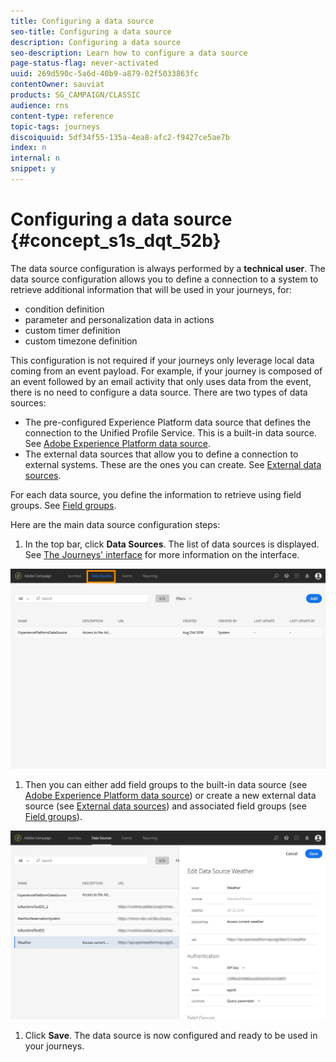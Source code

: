 ```yaml
---
title: Configuring a data source 
seo-title: Configuring a data source 
description: Configuring a data source 
seo-description: Learn how to configure a data source 
page-status-flag: never-activated
uuid: 269d590c-5a6d-40b9-a879-02f5033863fc
contentOwner: sauviat
products: SG_CAMPAIGN/CLASSIC
audience: rns
content-type: reference
topic-tags: journeys
discoiquuid: 5df34f55-135a-4ea8-afc2-f9427ce5ae7b
index: n
internal: n
snippet: y
---
```


# Configuring a data source {#concept_s1s_dqt_52b}

The data source configuration is always performed by a **technical user**.
The data source configuration allows you to define a connection to a system to retrieve additional information that will be used in your journeys, for:

* condition definition
* parameter and personalization data in actions
* custom timer definition
* custom timezone definition

This configuration is not required if your journeys only leverage local data coming from an event payload. For example, if your journey is composed of an event followed by an email activity that only uses data from the event, there is no need to configure a data source.
There are two types of data sources:

* The pre-configured Experience Platform data source that defines the connection to the Unified Profile Service. This is a built-in data source. See [Adobe Experience Platform data source](dsplatform.md#concept_zrb_nqt_52b).
* The external data sources that allow you to define a connection to external systems. These are the ones you can create. See [External data sources](dsexternal.md#concept_t2s_kqt_52b).

For each data source, you define the information to retrieve using field groups. See [Field groups](dsfield.md#concept_ntl_ypt_52b).

Here are the main data source configuration steps:

1. In the top bar, click **Data Sources**. The list of data sources is displayed. See [The Journeys' interface](../about/aboutinterface.md#concept_rcq_lqt_52b) for more information on the interface.

  ![](../assets/journey18.png)

1. Then you can either add field groups to the built-in data source (see [Adobe Experience Platform data source](dsplatform.md#concept_zrb_nqt_52b)) or create a new external data source (see [External data sources](dsexternal.md#concept_t2s_kqt_52b)) and associated field groups (see [Field groups](dsfield.md#concept_ntl_ypt_52b)).

 ![](../assets/journey22.png)

1. Click **Save**. The data source is now configured and ready to be used in your journeys.
